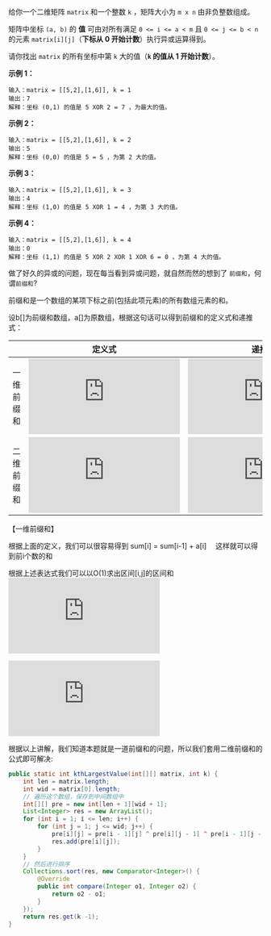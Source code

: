 给你一个二维矩阵 `matrix` 和一个整数 `k` ，矩阵大小为 `m x n` 由非负整数组成。

矩阵中坐标 `(a, b)` 的 **值** 可由对所有满足 `0 <= i <= a < m` 且 `0 <= j <= b < n` 的元素 `matrix[i][j]`（**下标从 0 开始计数**）执行异或运算得到。

请你找出 `matrix` 的所有坐标中第 `k` 大的值（**`k` 的值从 1 开始计数**）。

 

**示例 1：**

```
输入：matrix = [[5,2],[1,6]], k = 1
输出：7
解释：坐标 (0,1) 的值是 5 XOR 2 = 7 ，为最大的值。
```

**示例 2：**

```
输入：matrix = [[5,2],[1,6]], k = 2
输出：5
解释：坐标 (0,0) 的值是 5 = 5 ，为第 2 大的值。
```

**示例 3：**

```
输入：matrix = [[5,2],[1,6]], k = 3
输出：4
解释：坐标 (1,0) 的值是 5 XOR 1 = 4 ，为第 3 大的值。
```

**示例 4：**

```
输入：matrix = [[5,2],[1,6]], k = 4
输出：0
解释：坐标 (1,1) 的值是 5 XOR 2 XOR 1 XOR 6 = 0 ，为第 4 大的值。
```



做了好久的异或的问题，现在每当看到异或问题，就自然而然的想到了 ```前缀和```，何谓```前缀和```?

前缀和是一个数组的某项下标之前(包括此项元素)的所有数组元素的和。

设b[]为前缀和数组，a[]为原数组，根据这句话可以得到前缀和的定义式和递推式：

|            | 定义式                                                       | 递推式                                                       |
| ---------- | ------------------------------------------------------------ | ------------------------------------------------------------ |
| 一维前缀和 | ![b[i]=\sum_{j=0}^{i}a[j]](https://private.codecogs.com/gif.latex?b%5Bi%5D%3D%5Csum_%7Bj%3D0%7D%5E%7Bi%7Da%5Bj%5D) | ![b[i]=b[i-1]+a[i]](https://private.codecogs.com/gif.latex?b%5Bi%5D%3Db%5Bi-1%5D&plus;a%5Bi%5D) |
| 二维前缀和 | ![b[x][y]=\sum_{i=0}^{x}\sum_{j=0}^{y}a[i][j]](https://private.codecogs.com/gif.latex?b%5Bx%5D%5By%5D%3D%5Csum_%7Bi%3D0%7D%5E%7Bx%7D%5Csum_%7Bj%3D0%7D%5E%7By%7Da%5Bi%5D%5Bj%5D) | ![b[x][y]=b[x-1][y]+b[x][y-1]-b[x-1][y-1]+a[x][y]](https://private.codecogs.com/gif.latex?b%5Bx%5D%5By%5D%3Db%5Bx-1%5D%5By%5D&plus;b%5Bx%5D%5By-1%5D-b%5Bx-1%5D%5By-1%5D&plus;a%5Bx%5D%5By%5D) |

 

【一维前缀和】

根据上面的定义，我们可以很容易得到 sum[i] = sum[i-1] + a[i] 　这样就可以得到前i个数的和

根据上述表达式我们可以以O(1)求出区间[i,j]的区间和   ![sum[i,j]=b[j]-b[i-1]](https://private.codecogs.com/gif.latex?sum%5Bi%2Cj%5D%3Db%5Bj%5D-b%5Bi-1%5D)

![](https://private.codecogs.com/gif.latex?sum%5Bi%2Cj%5D%3Db%5Bj%5D-b%5Bi-1%5D)



根据以上讲解，我们知道本题就是一道前缀和的问题，所以我们套用二维前缀和的公式即可解决:

```java
public static int kthLargestValue(int[][] matrix, int k) {
    int len = matrix.length;
    int wid = matrix[0].length;
    // 遍历这个数组，保存到中间数组中
    int[][] pre = new int[len + 1][wid + 1];
    List<Integer> res = new ArrayList();
    for (int i = 1; i <= len; i++) {
        for (int j = 1; j <= wid; j++) {
            pre[i][j] = pre[i - 1][j] ^ pre[i][j - 1] ^ pre[i - 1][j - 1] ^ matrix[i - 1][j - 1];
            res.add(pre[i][j]);
        }
    }
    // 然后进行排序
    Collections.sort(res, new Comparator<Integer>() {
        @Override
        public int compare(Integer o1, Integer o2) {
            return o2 - o1;
        }
    });
    return res.get(k -1);
}
```

